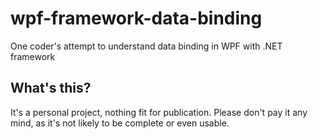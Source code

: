 # wpf-framework-data-binding
One coder's attempt to understand data binding in WPF with .NET framework

## What's this?
It's a personal project, nothing fit for publication. Please don't pay it any mind, as it's not likely to be complete or even usable.
